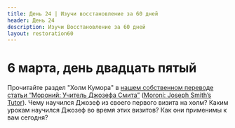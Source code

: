 ```yaml
---
title: Дeнь 24 | Изучи восстановление за 60 дней
header: День 24
description: Изучи Восстановление за 60 дней
layout: restoration60
---
```


# 6 марта, день двадцать пятый

Прочитайте раздел "Холм Кумора" в [нашем собственном переводе статьи “Мороний: Учитель Джозефа Смита”](/restoration60/articles/moroni) ([Moroni: Joseph Smith’s Tutor](https://www.churchofjesuschrist.org/study/ensign/1992/01/moroni-joseph-smiths-tutor?lang=eng)). Чему научился Джозеф из своего первого визита на холм? Каким урокам научился Джозеф во время этих визитов? Как они применимы к вам сегодня?